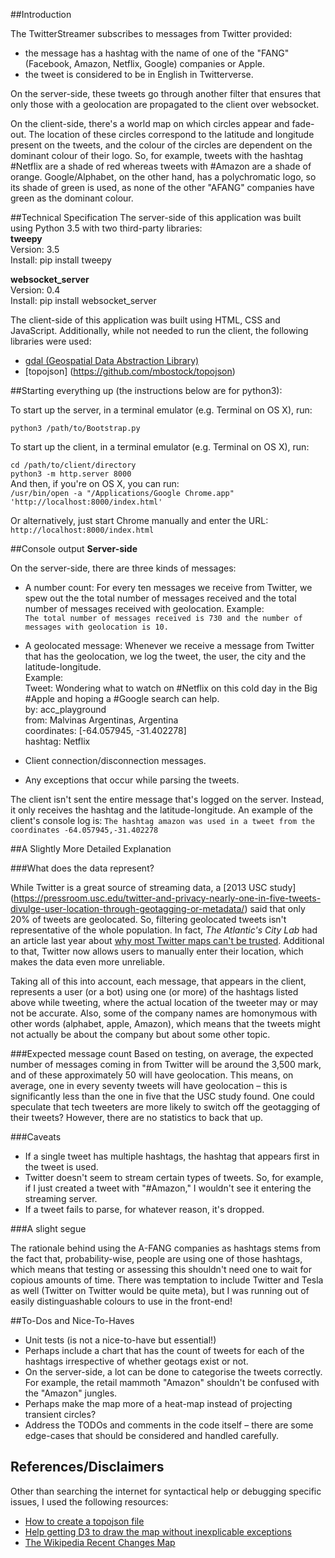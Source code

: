 ##Introduction  

The TwitterStreamer subscribes to messages from Twitter provided:
- the message has a hashtag with the name of one of the "FANG" (Facebook, Amazon, Netflix, Google) companies or Apple. 
- the tweet is considered to be in English in Twitterverse. 

On the server-side, these tweets go through another filter that ensures that only those with a geolocation are propagated to the client over websocket.

On the client-side, there's a world map on which circles appear and fade-out. The location of these circles correspond to the latitude and longitude present on the tweets, and the colour of the circles are dependent on the dominant colour of their logo. So, for example, tweets with the hashtag #Netflix are a shade of red whereas tweets with #Amazon are a shade of orange. Google/Alphabet, on the other hand, has a polychromatic logo, so its shade of green is used, as none of the other "AFANG" companies have green as the dominant colour.

##Technical Specification
The server-side of this application was built using Python 3.5 with two third-party libraries:  
**tweepy**   
Version: 3.5   
Install: pip install tweepy  

**websocket_server**  
Version: 0.4  
Install: pip install websocket_server  

The client-side of this application was built using HTML, CSS and JavaScript. Additionally, while not needed to run the client, the following libraries were used: 
- [gdal (Geospatial Data Abstraction Library)](http://www.gdal.org/)
- [topojson] (https://github.com/mbostock/topojson)

##Starting everything up (the instructions below are for python3):  

To start up the server, in a terminal emulator (e.g. Terminal on OS X), run:  

  `python3 /path/to/Bootstrap.py`


To start up the client, in a terminal emulator  (e.g. Terminal on OS X), run:  

  `cd /path/to/client/directory`  
  `python3 -m http.server 8000`  
And then, if you're on OS X, you can run:   
  `/usr/bin/open -a "/Applications/Google Chrome.app" 'http://localhost:8000/index.html'`  
  
Or alternatively, just start Chrome manually and enter the URL: `http://localhost:8000/index.html` 

##Console output
**Server-side**

On the server-side, there are three kinds of messages:
- A number count: 
  For every ten messages we receive from Twitter, we spew out the the total number of messages received and the total number of messages received with geolocation. 
  Example:   
  `The total number of messages received is 730 and the number of messages with geolocation is 10.`

- A geolocated message: 
  Whenever we receive a message from Twitter that has the geolocation, we log the tweet, the user, the city and the latitude-longitude.  
  Example:    
  Tweet: Wondering what to watch on #Netflix on this cold day in the Big #Apple and hoping a #Google search can help.  
 by: acc_playground  
 from: Malvinas Argentinas, Argentina  
 coordinates: [-64.057945, -31.402278]  
 hashtag: Netflix  

- Client connection/disconnection messages. 

- Any exceptions that occur while parsing the tweets. 

The client isn't sent the entire message that's logged on the server. Instead, it only receives the hashtag and the latitude-longitude. An example of the client's console log is: 
`The hashtag amazon was used in a tweet from the coordinates -64.057945,-31.402278`

##A Slightly More Detailed Explanation  

###What does the data represent? 

While Twitter is a great source of streaming data, a [2013 USC study] (https://pressroom.usc.edu/twitter-and-privacy-nearly-one-in-five-tweets-divulge-user-location-through-geotagging-or-metadata/) said that only 20% of tweets are geolocated. So, filtering geolocated tweets isn't representative of the whole population. In fact, *The Atlantic's City Lab* had an article last year about [why most Twitter maps can't be trusted](http://www.citylab.com/housing/2015/03/why-most-twitter-maps-cant-be-trusted/388586/). Additional to that, Twitter now allows users to manually enter their location, which makes the data even more unreliable. 

Taking all of this into account, each message, that appears in the client, represents a user (or a bot) using one (or more) of the hashtags listed above while tweeting, where the actual location of the tweeter may or may not be accurate. Also, some of the company names are homonymous with other words (alphabet, apple, Amazon), which means that the tweets might not actually be about the company but about some other topic. 

###Expected message count
Based on testing, on average, the expected number of messages coming in from Twitter will be around the 3,500 mark, and of these approximately 50 will have geolocation. This means, on average, one in every seventy tweets will have geolocation – this is significantly less than the one in five that the USC study found. One could speculate that tech tweeters are more likely to switch off the geotagging of their tweets? However, there are no statistics to back that up. 

###Caveats
- If a single tweet has multiple hashtags, the hashtag that appears first in the tweet is used. 
- Twitter doesn't seem to stream certain types of tweets. So, for example, if I just created a tweet with "#Amazon," I wouldn't see it entering the streaming server. 
- If a tweet fails to parse, for whatever reason, it's dropped. 

###A slight segue

The rationale behind using the A-FANG companies as hashtags stems from the fact that, probability-wise, people are using one of those hashtags, which means that testing or assessing this shouldn't need one to wait for copious amounts of time. There was temptation to include Twitter and Tesla as well (Twitter on Twitter would be quite meta), but I was running out of easily distinguashable colours to use in the front-end! 

##To-Dos and Nice-To-Haves
- Unit tests (is not a nice-to-have but essential!) 
- Perhaps include a chart that has the count of tweets for each of the hashtags irrespective of whether geotags exist or not.
- On the server-side, a lot can be done to categorise the tweets correctly. For example, the retail mammoth "Amazon" shouldn't be confused with the "Amazon" jungles. 
- Perhaps make the map more of a heat-map instead of projecting transient circles? 
- Address the TODOs and comments in the code itself – there are some edge-cases that should be considered and handled carefully.

## References/Disclaimers

Other than searching the internet for syntactical help or debugging specific issues, I used the following resources: 
- [How to create a topojson file](https://bost.ocks.org/mike/map/)
- [Help getting D3 to draw the map without inexplicable exceptions](http://stackoverflow.com/questions/25062902/path-not-showing-in-d3-js-topojson-graph)
- [The Wikipedia Recent Changes Map](http://rcmap.hatnote.com/#en)
